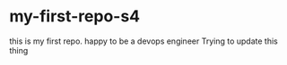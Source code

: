 # my-first-repo-s4
this is my first repo. happy to be a devops engineer
Trying to update this thing
